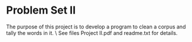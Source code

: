 # Problem Set II

The purpose of this project is to develop a program to clean a corpus and tally the words in it.    \ 
See files Project II.pdf and readme.txt for details.
 


